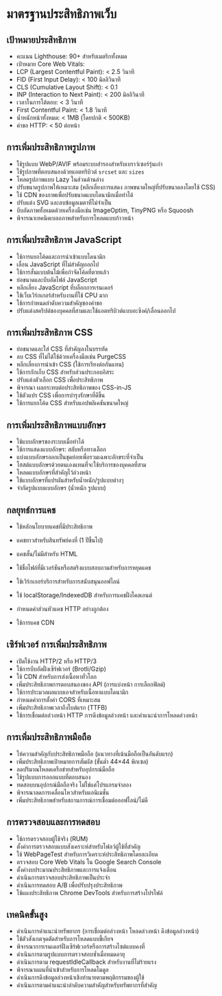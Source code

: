 # มาตรฐานประสิทธิภาพเว็บ 

## เป้าหมายประสิทธิภาพ 

- คะแนน Lighthouse: 90+ สำหรับเมตริกทั้งหมด 
- เป้าหมาย Core Web Vitals: 
- LCP (Largest Contentful Paint): < 2.5 วินาที 
- FID (First Input Delay): < 100 มิลลิวินาที 
- CLS (Cumulative Layout Shift): < 0.1 
- INP (Interaction to Next Paint): < 200 มิลลิวินาที 
- เวลาในการโต้ตอบ: < 3 วินาที 
- First Contentful Paint: < 1.8 วินาที 
- น้ำหนักหน้าทั้งหมด: < 1MB (โดยปกติ < 500KB) 
- คำขอ HTTP: < 50 ต่อหน้า 

## การเพิ่มประสิทธิภาพรูปภาพ 

- ใช้รูปแบบ WebP/AVIF พร้อมระบบสำรองสำหรับเบราว์เซอร์รุ่นเก่า 
- ใช้รูปภาพที่ตอบสนองด้วยแอตทริบิวต์ `srcset` และ `sizes` 
- โหลดรูปภาพแบบ Lazy ในส่วนด้านล่าง 
- ปรับขนาดรูปภาพให้เหมาะสม (หลีกเลี่ยงการแสดง ภาพขนาดใหญ่ที่ปรับขนาดลงโดยใช้ CSS) 
- ใช้ CDN ของภาพเพื่อปรับขนาดแบบไดนามิกเมื่อทำได้ 
- ปรับแต่ง SVG และลบข้อมูลเมตาที่ไม่จำเป็น 
- บีบอัดภาพทั้งหมดด้วยเครื่องมือเช่น ImageOptim, TinyPNG หรือ Squoosh 
- พิจารณาเทคนิคเบลอภาพสำหรับการโหลดแบบก้าวหน้า 

## การเพิ่มประสิทธิภาพ JavaScript 

- ใช้การแยกโค้ดและการนำเข้าแบบไดนามิก 
- เลื่อน JavaScript ที่ไม่สำคัญออกไป 
- ใช้การสั่นแบบต้นไม้เพื่อกำจัดโค้ดที่ตายแล้ว 
- ย่อขนาดและบีบอัดไฟล์ JavaScript 
- หลีกเลี่ยง JavaScript ที่บล็อกการเรนเดอร์ 
- ใช้เว็บเวิร์กเกอร์สำหรับงานที่ใช้ CPU มาก 
- ใช้การกำหนดลำดับความสำคัญของคำขอ 
- ปรับแต่งสคริปต์ของบุคคลที่สามและใช้แอตทริบิวต์แบบอะซิงค์/เลื่อนออกไป 

## การเพิ่มประสิทธิภาพ CSS 

- ย่อขนาดและใส่ CSS ที่สำคัญลงในบรรทัด 
- ลบ CSS ที่ไม่ได้ใช้ด้วยเครื่องมือเช่น PurgeCSS 
- หลีกเลี่ยงการนำเข้า CSS (ใช้การเรียงต่อกันแทน) 
- ใช้การกักเก็บ CSS สำหรับส่วนประกอบอิสระ 
- ปรับแต่งตัวเลือก CSS เพื่อประสิทธิภาพ 
- พิจารณา ผลกระทบต่อประสิทธิภาพของ CSS-in-JS
- ใช้ตัวแปร CSS เพื่อการบำรุงรักษาที่ดีขึ้น
- ใช้การแยกโค้ด CSS สำหรับแอปพลิเคชันขนาดใหญ่

## การเพิ่มประสิทธิภาพแบบอักษร

- ใช้แบบอักษรของระบบเมื่อทำได้
- ใช้การแสดงแบบอักษร: สลับหรือทางเลือก
- แบ่งแบบอักษรออกเป็นชุดย่อยเพื่อรวมเฉพาะอักขระที่จำเป็น
- โฮสต์แบบอักษรด้วยตนเองแทนที่จะใช้บริการของบุคคลที่สาม
- โหลดแบบอักษรที่สำคัญไว้ล่วงหน้า
- ใช้แบบอักษรที่แปรผันสำหรับน้ำหนัก/รูปแบบต่างๆ
- จำกัดรูปแบบแบบอักษร (น้ำหนัก รูปแบบ)

## กลยุทธ์การแคช

- ใช้หลักนโยบายแคชที่มีประสิทธิภาพ
- แคชยาวสำหรับสินทรัพย์คงที่ (1 ปีขึ้นไป)

- แคชสั้น/ไม่มีสำหรับ HTML
- ใช้ชื่อไฟล์ที่มีเวอร์ชันหรือสตริงแบบสอบถามสำหรับการหยุดแคช
- ใช้เวิร์กเกอร์บริการสำหรับการสนับสนุนออฟไลน์
- ใช้ localStorage/IndexedDB สำหรับการแคชฝั่งไคลเอนต์
- กำหนดค่าส่วนหัวแคช HTTP อย่างถูกต้อง
- ใช้การแคช CDN

## เซิร์ฟเวอร์ การเพิ่มประสิทธิภาพ 

- เปิดใช้งาน HTTP/2 หรือ HTTP/3 
- ใช้การบีบอัดฝั่งเซิร์ฟเวอร์ (Brotli/Gzip) 
- ใช้ CDN สำหรับการส่งเนื้อหาทั่วโลก 
- เพิ่มประสิทธิภาพการตอบสนองของ API (การแบ่งหน้า การเลือกฟิลด์) 
- ใช้การประมวลผลแบบเอจสำหรับเนื้อหาแบบไดนามิก 
- กำหนดค่าการตั้งค่า CORS ที่เหมาะสม 
- เพิ่มประสิทธิภาพเวลาถึงไบต์แรก (TTFB) 
- ใช้การเชื่อมต่อล่วงหน้า HTTP การดึงข้อมูลล่วงหน้า และคำแนะนำการโหลดล่วงหน้า 

## การเพิ่มประสิทธิภาพมือถือ 

- ให้ความสำคัญกับประสิทธิภาพมือถือ (แนวทางที่เน้นมือถือเป็นอันดับแรก) 
- เพิ่มประสิทธิภาพเป้าหมายการสัมผัส (ขั้นต่ำ 44×44 พิกเซล) 
- ลดปริมาณโหลดเครือข่ายสำหรับอุปกรณ์มือถือ 
- ใช้รูปแบบการออกแบบที่ตอบสนอง 
- ทดสอบบนอุปกรณ์มือถือจริง ไม่ใช่แค่โปรแกรมจำลอง 
- พิจารณาลดการเคลื่อนไหวสำหรับแอนิเมชั่น 
- เพิ่มประสิทธิภาพสำหรับสถานการณ์การเชื่อมต่อออฟไลน์/ไม่ดี 

## การตรวจสอบและการทดสอบ 

- ใช้การตรวจสอบผู้ใช้จริง (RUM) 
- ตั้งค่าการตรวจสอบแบบสังเคราะห์สำหรับโฟลว์ผู้ใช้ที่สำคัญ 
- ใช้ WebPageTest สำหรับการวิเคราะห์ประสิทธิภาพโดยละเอียด
- ตรวจสอบ Core Web Vitals ใน Google Search Console
- ตั้งค่างบประมาณประสิทธิภาพและการแจ้งเตือน
- ดำเนินการตรวจสอบประสิทธิภาพเป็นประจำ
- ดำเนินการทดสอบ A/B เพื่อปรับปรุงประสิทธิภาพ
- ใช้แผงประสิทธิภาพ Chrome DevTools สำหรับการสร้างโปรไฟล์

## เทคนิคขั้นสูง

- ดำเนินการคำแนะนำทรัพยากร (การเชื่อมต่อล่วงหน้า โหลดล่วงหน้า ดึงข้อมูลล่วงหน้า)
- ใช้ตัวสังเกตจุดตัดสำหรับการโหลดแบบขี้เกียจ
- พิจารณาการเรนเดอร์ฝั่งเซิร์ฟเวอร์หรือการสร้างไซต์แบบคงที่
- ดำเนินการตามรูปแบบการตรวจสอบซ้ำเมื่อหมดอายุ
- ดำเนินการตาม requestIdleCallback สำหรับงานที่ไม่ร้ายแรง
- พิจารณาแผนที่นำเข้าสำหรับการโหลดโมดูล
- ดำเนินการดึงข้อมูลล่วงหน้าเชิงทำนายตามพฤติกรรมของผู้ใช้
- ดำเนินการตามคำแนะนำลำดับความสำคัญสำหรับทรัพยากรที่สำคัญ